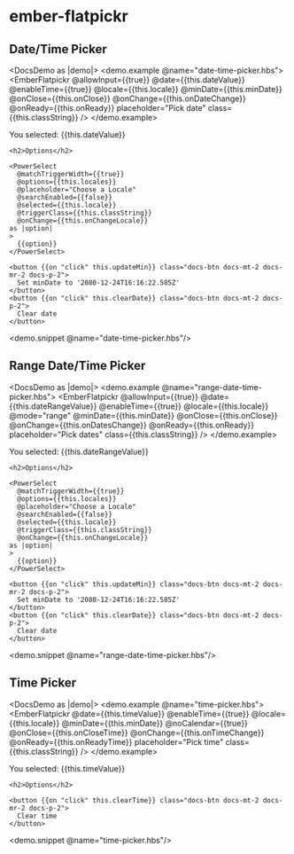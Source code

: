 # ember-flatpickr

## Date/Time Picker

<DocsDemo as |demo|>
  <demo.example @name="date-time-picker.hbs">
    <EmberFlatpickr
      @allowInput={{true}}
      @date={{this.dateValue}}
      @enableTime={{true}}
      @locale={{this.locale}}
      @minDate={{this.minDate}}
      @onClose={{this.onClose}}
      @onChange={{this.onDateChange}}
      @onReady={{this.onReady}}
      placeholder="Pick date"
      class={{this.classString}}
    />
  </demo.example>

  <div class="docs-m-4">
    <p class="selectedValue">
      You selected: {{this.dateValue}}
    </p>
    
    <h2>Options</h2>
    
    <PowerSelect
      @matchTriggerWidth={{true}}
      @options={{this.locales}}
      @placeholder="Choose a Locale"
      @searchEnabled={{false}}
      @selected={{this.locale}}
      @triggerClass={{this.classString}}
      @onChange={{this.onChangeLocale}}
    as |option|
    >
      {{option}}
    </PowerSelect>
    
    <button {{on "click" this.updateMin}} class="docs-btn docs-mt-2 docs-mr-2 docs-p-2">
      Set minDate to '2080-12-24T16:16:22.585Z'
    </button>
    <button {{on "click" this.clearDate}} class="docs-btn docs-mt-2 docs-p-2">
      Clear date
    </button>
  </div>
  
  <demo.snippet @name="date-time-picker.hbs"/>
</DocsDemo>

## Range Date/Time Picker

<DocsDemo as |demo|>
  <demo.example @name="range-date-time-picker.hbs">
    <EmberFlatpickr
      @allowInput={{true}}
      @date={{this.dateRangeValue}}
      @enableTime={{true}}
      @locale={{this.locale}}
      @mode="range"
      @minDate={{this.minDate}}
      @onClose={{this.onClose}}
      @onChange={{this.onDatesChange}}
      @onReady={{this.onReady}}
      placeholder="Pick dates"
      class={{this.classString}}
    />
  </demo.example>

  <div class="docs-m-4">
    <p class="selectedValue">
      You selected: {{this.dateRangeValue}}
    </p>
    
    <h2>Options</h2>
    
    <PowerSelect
      @matchTriggerWidth={{true}}
      @options={{this.locales}}
      @placeholder="Choose a Locale"
      @searchEnabled={{false}}
      @selected={{this.locale}}
      @triggerClass={{this.classString}}
      @onChange={{this.onChangeLocale}}
    as |option|
    >
      {{option}}
    </PowerSelect>
    
    <button {{on "click" this.updateMin}} class="docs-btn docs-mt-2 docs-mr-2 docs-p-2">
      Set minDate to '2080-12-24T16:16:22.585Z'
    </button>
    <button {{on "click" this.clearDate}} class="docs-btn docs-mt-2 docs-p-2">
      Clear date
    </button>
  </div>
  
  <demo.snippet @name="range-date-time-picker.hbs"/>
</DocsDemo>

## Time Picker

<DocsDemo as |demo|>
  <demo.example @name="time-picker.hbs">
    <EmberFlatpickr
      @date={{this.timeValue}}
      @enableTime={{true}}
      @locale={{this.locale}}
      @minDate={{this.minDate}}
      @noCalendar={{true}}
      @onClose={{this.onCloseTime}}
      @onChange={{this.onTimeChange}}
      @onReady={{this.onReadyTime}}
      placeholder="Pick time"
      class={{this.classString}}
    />
  </demo.example>

  <div class="docs-m-4">
    <p class="selectedValue">
      You selected: {{this.timeValue}}
    </p>
    
    <h2>Options</h2>
    
    <button {{on "click" this.clearTime}} class="docs-btn docs-mt-2 docs-mr-2 docs-p-2">
      Clear time
    </button>
  </div>
 
  <demo.snippet @name="time-picker.hbs"/>
</DocsDemo>
